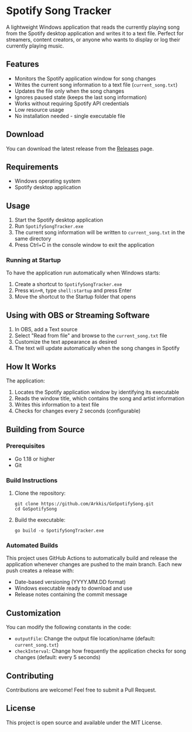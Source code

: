 # Spotify Song Tracker

A lightweight Windows application that reads the currently playing song from the Spotify desktop application and writes it to a text file. Perfect for streamers, content creators, or anyone who wants to display or log their currently playing music.

## Features

- Monitors the Spotify application window for song changes
- Writes the current song information to a text file (`current_song.txt`)
- Updates the file only when the song changes
- Ignores paused state (keeps the last song information)
- Works without requiring Spotify API credentials
- Low resource usage
- No installation needed - single executable file

## Download

You can download the latest release from the [Releases](https://github.com/Arkkis/GoSpotifySong/releases/latest) page.

## Requirements

- Windows operating system
- Spotify desktop application

## Usage

1. Start the Spotify desktop application
2. Run `SpotifySongTracker.exe`
3. The current song information will be written to `current_song.txt` in the same directory
4. Press Ctrl+C in the console window to exit the application

### Running at Startup

To have the application run automatically when Windows starts:

1. Create a shortcut to `SpotifySongTracker.exe`
2. Press `Win+R`, type `shell:startup` and press Enter
3. Move the shortcut to the Startup folder that opens

## Using with OBS or Streaming Software

1. In OBS, add a Text source
2. Select "Read from file" and browse to the `current_song.txt` file
3. Customize the text appearance as desired
4. The text will update automatically when the song changes in Spotify

## How It Works

The application:

1. Locates the Spotify application window by identifying its executable
2. Reads the window title, which contains the song and artist information
3. Writes this information to a text file
4. Checks for changes every 2 seconds (configurable)

## Building from Source

### Prerequisites

- Go 1.18 or higher
- Git

### Build Instructions

1. Clone the repository:

   ```
   git clone https://github.com/Arkkis/GoSpotifySong.git
   cd GoSpotifySong
   ```

2. Build the executable:
   ```
   go build -o SpotifySongTracker.exe
   ```

### Automated Builds

This project uses GitHub Actions to automatically build and release the application whenever changes are pushed to the main branch. Each new push creates a release with:

- Date-based versioning (YYYY.MM.DD format)
- Windows executable ready to download and use
- Release notes containing the commit message

## Customization

You can modify the following constants in the code:

- `outputFile`: Change the output file location/name (default: `current_song.txt`)
- `checkInterval`: Change how frequently the application checks for song changes (default: every 5 seconds)

## Contributing

Contributions are welcome! Feel free to submit a Pull Request.

## License

This project is open source and available under the MIT License.
